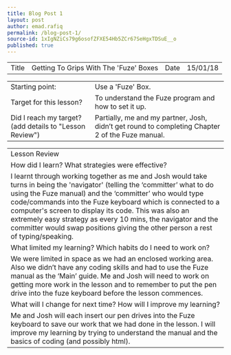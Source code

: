 ```yaml
---
title: Blog Post 1
layout: post
author: emad.rafiq
permalink: /blog-post-1/
source-id: 1xIgNZiCs79g6osofZFXE54Hb5ZCr67SeHgxTDSuE__o
published: true
---
```

<table>
  <tr>
    <td>Title</td>
    <td>Getting To Grips With The 'Fuze' Boxes</td>
    <td>Date</td>
    <td>15/01/18</td>
  </tr>
</table>


<table>
  <tr>
    <td>Starting point:</td>
    <td>Use a 'Fuze' Box.</td>
  </tr>
  <tr>
    <td>Target for this lesson?</td>
    <td>To understand the Fuze program and how to set it up.</td>
  </tr>
  <tr>
    <td>Did I reach my target? 
(add details to "Lesson Review")</td>
    <td>Partially, me and my partner, Josh, didn’t get round to completing Chapter 2 of the Fuze manual.  </td>
  </tr>
</table>


 

<table>
  <tr>
    <td>Lesson Review</td>
  </tr>
  <tr>
    <td>How did I learn? What strategies were effective? </td>
  </tr>
  <tr>
    <td>I learnt through working together as me and Josh would take turns in being the 'navigator' (telling the ‘committer’ what to do using the Fuze manual) and the ‘committer’ who would type code/commands into the Fuze keyboard which is connected to a computer's screen to display its code. This was also an extremely easy strategy as every 10 mins, the navigator and the committer would swap positions giving the other person a rest of typing/speaking.</td>
  </tr>
  <tr>
    <td>What limited my learning? Which habits do I need to work on? </td>
  </tr>
  <tr>
    <td>We were limited in space as we had an enclosed working area. Also we didn’t have any coding skills and had to use the Fuze manual as the ‘Main’ guide. Me and Josh will need to work on getting more work in the lesson  and to remember to put the pen drive into the fuze keyboard before the lesson commences.</td>
  </tr>
  <tr>
    <td>What will I change for next time? How will I improve my learning?</td>
  </tr>
  <tr>
    <td>Me and Josh will each insert our pen drives into the  Fuze keyboard to save our work that we had done in the lesson. I will improve my learning by trying to understand the manual and the basics of coding (and possibly html).</td>
  </tr>
</table>


